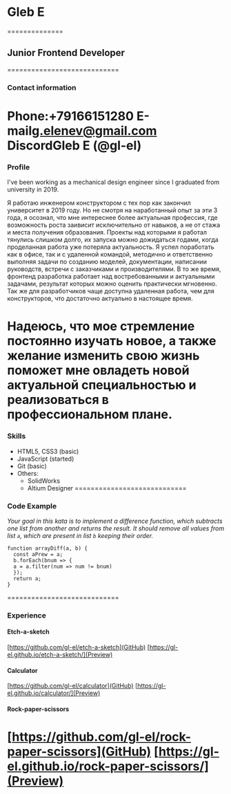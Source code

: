 # Gleb E
==============
## Junior Frontend Developer
============================
### Contact information
**Phone:**+79166151280
**E-mail**g.elenev@gmail.com
**Discord**Gleb E (@gl-el)
============================
### Profile
I've been working as a mechanical design engineer since I graduated from university in 2019.

Я работаю инженером конструктором с тех пор как закончил университет в 2019 году.
Но не смотря на наработанный опыт за эти 3 года, я осознал, что мне интереснее более актуальная профессия, где возможность роста заивисит исключительно от навыков, а не от стажа и места получения образования.
Проекты над которыми я работал тянулись слишком долго, их запуска можно дожидаться годами, когда проделанная работа уже потеряла актуальность.
Я успел поработать как в офисе, так и с удаленной командой, методично и ответственно выполняя задачи по созданию моделей, документации, написании руководств, встречи с заказчиками и производителями. В то же время, фронтенд разработка работает над востребованными и актуальными задачами, результат которых можно оценить практически мгновенно.
Так же для разработчиков чаще доступна удаленная работа, чем для конструкторов, что достаточно актуально в настоящее время.

Надеюсь, что мое стремление постоянно изучать новое, а также желание изменить свою жизнь поможет мне овладеть новой актуальной специальностью и реализоваться в профессиональном плане.
============================
### Skills
* HTML5, CSS3 (basic)
* JavaScript (started)
* Git (basic)
* Others:
    + SolidWorks
    + Altium Designer
============================
### Code Example
*Your goal in this kata is to implement a difference function, which subtracts one list from another and returns the result. It should remove all values from list `a`, which are present in list `b` keeping their order.*
```
function arrayDiff(a, b) {
  const aPrew = a;
  b.forEach(bnum => {
  a = a.filter(num => num != bnum)
  });
  return a;
}
```
============================
### Experience
#### Etch-a-sketch
[https://github.com/gl-el/etch-a-sketch](GitHub)
[https://gl-el.github.io/etch-a-sketch/](Preview)


#### Calculator
[https://github.com/gl-el/calculator](GitHub)
[https://gl-el.github.io/calculator/](Preview)


#### Rock-paper-scissors
[https://github.com/gl-el/rock-paper-scissors](GitHub)
[https://gl-el.github.io/rock-paper-scissors/](Preview)
============================

 

